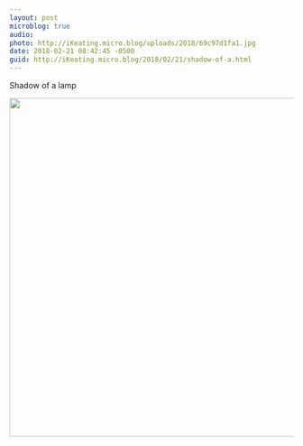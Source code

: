 ```yaml
---
layout: post
microblog: true
audio: 
photo: http://iKeating.micro.blog/uploads/2018/69c97d1fa1.jpg
date: 2018-02-21 08:42:45 -0500
guid: http://iKeating.micro.blog/2018/02/21/shadow-of-a.html
---
```

Shadow of a lamp

<img src="http://iKeating.micro.blog/uploads/2018/69c97d1fa1.jpg" width="600" height="600" />
